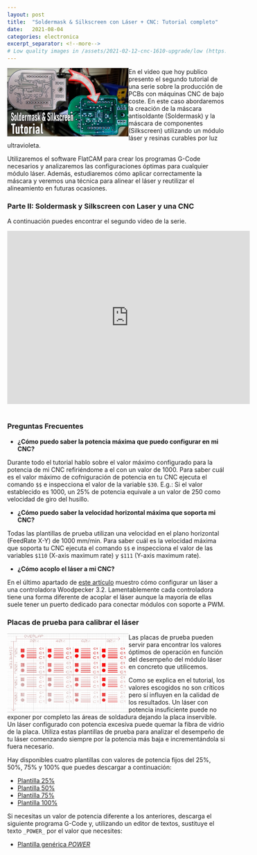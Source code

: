```yaml
---
layout: post
title:  "Soldermask & Silkscreen con Láser + CNC: Tutorial completo"
date:   2021-08-04
categories: electronica
excerpt_separator: <!--more-->
# Low quality images in /assets/2021-02-12-cnc-1610-upgrade/low (https://bulkresizephotos.com/)
---
```


<a href="/assets/2021-08-04-soldermask-silkscreen-laser-cnc/main.jpg" >
<img 
  align="left" 
  src="/assets/2021-08-04-soldermask-silkscreen-laser-cnc/low/main.jpg" 
  alt="Main" 
  width="280"
/>
</a>

 
En el video que hoy publico presento el segundo tutorial de una serie sobre la producción de PCBs con máquinas CNC de bajo coste. En este caso abordaremos la creación de la máscara antisoldante (Soldermask) y la máscara de componentes (Silkscreen) utilizando un módulo láser y resinas curables por luz ultravioleta. 

Utilizaremos el software FlatCAM para crear los programas G-Code necesarios y analizaremos las configuraciones óptimas para cualquier módulo láser. Además, estudiaremos cómo aplicar correctamente la máscara y veremos una técnica para alinear el láser y reutilizar el alineamiento en futuras ocasiones. 

<!--more-->

### Parte II: Soldermask y Silkscreen con Laser y una CNC

A continuación puedes encontrar el segundo video de la serie. 

<iframe class="center" width="560" height="400" style="margin-bottom:15px;" src="https://www.youtube.com/embed/NuJlgw7E7vg" frameborder="0" allow="accelerometer; autoplay; clipboard-write; encrypted-media; gyroscope; picture-in-picture" allowfullscreen></iframe>

### Preguntas Frecuentes

* **¿Cómo puedo saber la potencia máxima que puedo configurar en mi CNC?**

Durante todo el tutorial hablo sobre el valor máximo configurado para la potencia de mi CNC refiriéndome a el con un valor de 1000. Para saber cuál es el valor máximo de cofniguración de potencia en tu CNC ejecuta el comando `$$` e inspecciona el valor de la variable `$30`. E.g.: Si el valor establecido es 1000, un 25% de potencia equivale a un valor de 250 como velocidad de giro del husillo. 

* **¿Cómo puedo saber la velocidad horizontal máxima que soporta mi CNC?**

Todas las plantillas de prueba utilizan una velocidad en el plano horizontal (FeedRate X-Y) de 1000 mm/min. Para saber cuál es la velocidad máxima que soporta tu CNC ejecuta el comando `$$` e inspecciona el valor de las variables `$110` (X-axis maximum rate) y `$111` (Y-axis maximum rate).

* **¿Cómo acoplo el láser a mi CNC?**

En el último apartado de [este artículo](/electronica/2021/02/12/cnc-1610-upgrade.html) muestro cómo configurar un láser a una controladora Woodpecker 3.2. Lamentablemente cada controladora tiene una forma diferente de acoplar el láser aunque la mayoría de ellas suele tener un puerto dedicado para conectar módulos con soporte a PWM. 

### Placas de prueba para calibrar el láser

<a href="/assets/2021-08-04-soldermask-silkscreen-laser-cnc/TestCncWidthOverlap.jpg" >
<img 
  align="left" 
  src="/assets/2021-08-04-soldermask-silkscreen-laser-cnc/low/TestCncWidthOverlap.jpg" 
  alt="Main" 
  width="280"
/>
</a>

Las placas de prueba pueden servir para encontrar los valores óptimos de operación en función del desempeño del módulo láser en concreto que utilicemos. 

Como se explica en el tutorial, los valores escogidos no son críticos pero sí influyen en la calidad de los resultados. Un láser con potencia insuficiente puede no exponer por completo las áreas de soldadura dejando la placa inservible. Un láser configurado con potencia excesiva puede quemar la fibra de vidrio de la placa. Utiliza estas plantillas de prueba para analizar el desempeño de tu láser comenzando siempre por la potencia más baja e incrementándola si fuera necesario. 

Hay disponibles cuatro plantillas con valores de potencia fijos del 25%, 50%, 75% y 100% que puedes descargar a continuación:

* [Plantilla 25%](/assets/2021-08-04-soldermask-silkscreen-laser-cnc/TestCncWidthOverlap_Power25.nc)
* [Plantilla 50%](/assets/2021-08-04-soldermask-silkscreen-laser-cnc/TestCncWidthOverlap_Power50.nc)
* [Plantilla 75%](/assets/2021-08-04-soldermask-silkscreen-laser-cnc/TestCncWidthOverlap_Power75.nc)
* [Plantilla 100%](/assets/2021-08-04-soldermask-silkscreen-laser-cnc/TestCncWidthOverlap_Power100.nc)

Si necesitas un valor de potencia diferente a los anteriores, descarga el siguiente programa G-Code y, utilizando un editor de textos, sustituye el texto `_POWER_` por el valor que necesites:

* [Plantilla genérica _POWER_](/assets/2021-08-04-soldermask-silkscreen-laser-cnc/TestCncWidthOverlap_PowerWildcard.nc)
